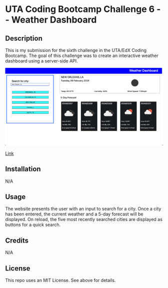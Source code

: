 # UTA Coding Bootcamp Challenge 6 -- Weather Dashboard

## Description

This is my submission for the sixth challenge in the UTA/EdX Coding Bootcamp. The goal of this challenge was to create an interactive weather dashboard using a server-side API.

<img src="./assets/images/Screenshot.png"/>



<a href="https://njmeister.github.io/Challenge6-WeatherDashboard/">Link</a>



## Installation

N/A



## Usage

The website presents the user with an input to search for a city. Once a city has been entered, the current weather and a 5-day forecast will be displayed. On reload, the five most recently searched cities are displayed as buttons for a quick search. 

## Credits

N/A

## License

This repo uses an MIT License. See above for details.

